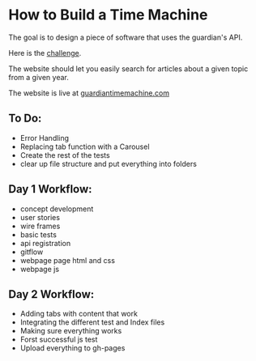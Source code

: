 # How to Build a Time Machine

The goal is to design a piece of software that uses the guardian's API. 

Here is the [challenge](https://github.com/foundersandcoders/fac5/blob/master/week2/assignment.md).

The website should let you easily search for articles about a given topic from a given year.

The website is live at [guardiantimemachine.com](http://jmnr.github.io/api/)

## To Do:

+ Error Handling
+ Replacing tab function with a Carousel
+ Create the rest of the tests
+ clear up file structure and put everything into folders


## Day 1 Workflow:

+ concept development
+ user stories
+ wire frames
+ basic tests
+ api registration
+ gitflow
+ webpage page html and css
+ webpage js

## Day 2 Workflow:

+ Adding tabs with content that work
+ Integrating the different test and Index files
+ Making sure everything works
+ Forst successful js test
+ Upload everything to gh-pages


